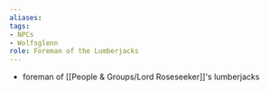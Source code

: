 ```yaml
---
aliases: 
tags: 
- NPCs
- Wolfsglenn
role: Foreman of the Lumberjacks
---
```


- foreman of [[People & Groups/Lord Roseseeker]]'s lumberjacks